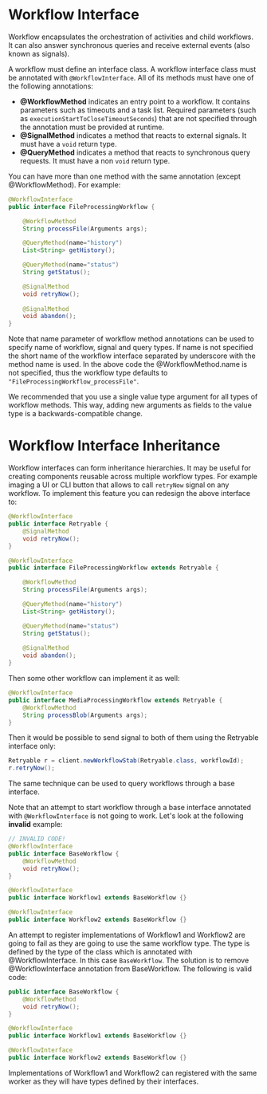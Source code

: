 # Workflow Interface

Workflow encapsulates the orchestration of activities and child workflows.
It can also answer synchronous queries and receive external events (also known as signals).

A workflow must define an interface class. A workflow interface class must be annotated with `@WorkflowInterface`. 
All of its methods must have one of the following annotations:

- **@WorkflowMethod** indicates an entry point to a workflow. It contains parameters such as timeouts and a task list.
  Required parameters (such as `executionStartToCloseTimeoutSeconds`) that are not specified through the annotation must be provided at runtime.
- **@SignalMethod** indicates a method that reacts to external signals. It must have a `void` return type.
- **@QueryMethod** indicates a method that reacts to synchronous query requests. It must have a non `void` return type.

You can have more than one method with the same annotation (except @WorkflowMethod). For example:
```java
@WorkflowInterface
public interface FileProcessingWorkflow {

    @WorkflowMethod
    String processFile(Arguments args);

    @QueryMethod(name="history")
    List<String> getHistory();

    @QueryMethod(name="status")
    String getStatus();

    @SignalMethod
    void retryNow();
    
    @SignalMethod
    void abandon();
}
```
Note that name parameter of workflow method annotations can be used to specify name of workflow, signal and query types. 
If name is not specified the short name of the workflow interface separated by underscore with the method name is used. 
In the above code the @WorkflowMethod.name is not specified, thus the workflow type defaults to `"FileProcessingWorkflow_processFile"`.

We recommended that you use a single value type argument for all types of workflow methods. 
This way, adding new arguments as fields to the value type is a backwards-compatible change.

# Workflow Interface Inheritance

Workflow interfaces can form inheritance hierarchies. It may be useful for creating components reusable across multiple
workflow types. For example imaging a UI or CLI button that allows to call `retryNow` signal on any workflow. To implement
this feature you can redesign the above interface to:
```java
@WorkflowInterface
public interface Retryable {
    @SignalMethod
    void retryNow();
}

@WorkflowInterface
public interface FileProcessingWorkflow extends Retryable {

    @WorkflowMethod
    String processFile(Arguments args);

    @QueryMethod(name="history")
    List<String> getHistory();

    @QueryMethod(name="status")
    String getStatus();
   
    @SignalMethod
    void abandon();
}
```
Then some other workflow can implement it as well:
```java
@WorkflowInterface
public interface MediaProcessingWorkflow extends Retryable {
    @WorkflowMethod
    String processBlob(Arguments args);
}
```
Then it would be possible to send signal to both of them using the Retryable interface only:
```java
Retryable r = client.newWorkflowStab(Retryable.class, workflowId);
r.retryNow();
```
The same technique can be used to query workflows through a base interface.

Note that an attempt to start workflow through a base interface annotated with `@WorkflowInterface` is not going to work. 
Let's look at the following **invalid** example:
```java
// INVALID CODE!
@WorkflowInterface
public interface BaseWorkflow {
    @WorkflowMethod
    void retryNow();
}

@WorkflowInterface
public interface Workflow1 extends BaseWorkflow {}

@WorkflowInterface
public interface Workflow2 extends BaseWorkflow {}
```
An attempt to register implementations of Workflow1 and Workflow2 are going to fail as they are going to use the same
workflow type. The type is defined by the type of the class which is annotated with @WorkflowInterface. In this case `BaseWorkflow`.
The solution is to remove @WorkflowInterface annotation from BaseWorkflow. The following is valid code:
```java
public interface BaseWorkflow {
    @WorkflowMethod
    void retryNow();
}

@WorkflowInterface
public interface Workflow1 extends BaseWorkflow {}

@WorkflowInterface
public interface Workflow2 extends BaseWorkflow {}
```
Implementations of Workflow1 and Workflow2 can registered with the same worker as they will have types defined by their interfaces.
